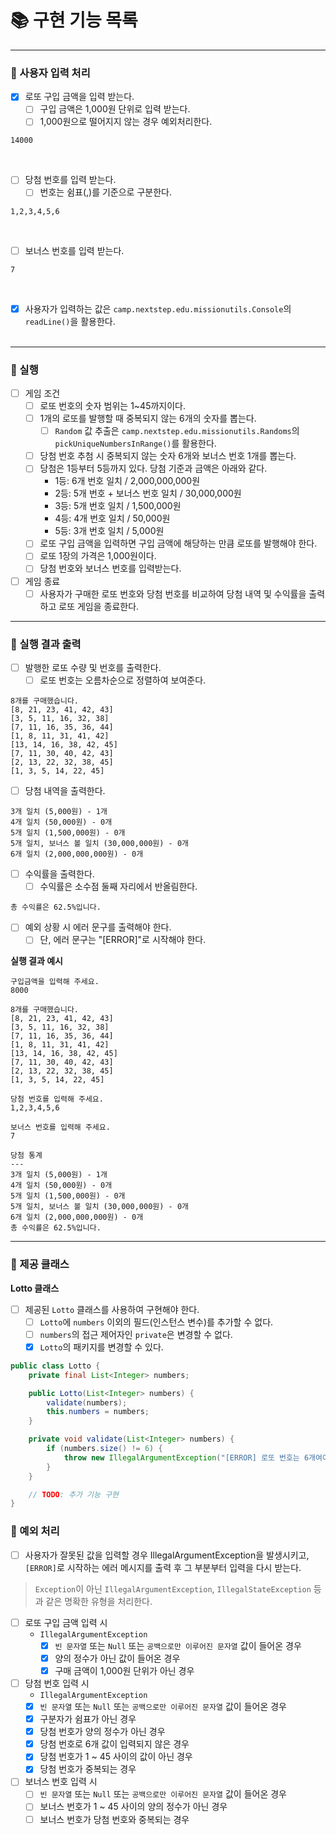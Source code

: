 # 📚 구현 기능 목록

---

### 📌 사용자 입력 처리

- [x] 로또 구입 금액을 입력 받는다.
    - [ ] 구입 금액은 1,000원 단위로 입력 받는다.
    - [ ] 1,000원으로 떨어지지 않는 경우 예외처리한다.

```text
14000
```

<br>

- [ ] 당첨 번호를 입력 받는다.
    - [ ] 번호는 쉼표(,)를 기준으로 구분한다.

```text
1,2,3,4,5,6
```

<br>

- [ ] 보너스 번호를 입력 받는다.

```text
7
```

<br>

- [x] 사용자가 입력하는 값은 `camp.nextstep.edu.missionutils.Console`의 `readLine()`을 활용한다.   
  <br>

---

### 📌 실행

- [ ] 게임 조건
    - [ ] 로또 번호의 숫자 범위는 1~45까지이다.
    - [ ] 1개의 로또를 발행할 때 중복되지 않는 6개의 숫자를 뽑는다.
        - [ ] `Random` 값 추출은 `camp.nextstep.edu.missionutils.Randoms`의 `pickUniqueNumbersInRange()`를 활용한다.
    - [ ] 당첨 번호 추첨 시 중복되지 않는 숫자 6개와 보너스 번호 1개를 뽑는다.
    - [ ] 당첨은 1등부터 5등까지 있다. 당첨 기준과 금액은 아래와 같다.
        - 1등: 6개 번호 일치 / 2,000,000,000원
        - 2등: 5개 번호 + 보너스 번호 일치 / 30,000,000원
        - 3등: 5개 번호 일치 / 1,500,000원
        - 4등: 4개 번호 일치 / 50,000원
        - 5등: 3개 번호 일치 / 5,000원
    - [ ] 로또 구입 금액을 입력하면 구입 금액에 해당하는 만큼 로또를 발행해야 한다.
    - [ ] 로또 1장의 가격은 1,000원이다.
    - [ ] 당첨 번호와 보너스 번호를 입력받는다.

- [ ] 게임 종료
    - [ ] 사용자가 구매한 로또 번호와 당첨 번호를 비교하여 당첨 내역 및 수익률을 출력하고 로또 게임을 종료한다.

---

### 📌 실행 결과 출력

- [ ] 발행한 로또 수량 및 번호를 출력한다.
    - [ ] 로또 번호는 오름차순으로 정렬하여 보여준다.

```text
8개를 구매했습니다.
[8, 21, 23, 41, 42, 43] 
[3, 5, 11, 16, 32, 38] 
[7, 11, 16, 35, 36, 44] 
[1, 8, 11, 31, 41, 42] 
[13, 14, 16, 38, 42, 45] 
[7, 11, 30, 40, 42, 43] 
[2, 13, 22, 32, 38, 45] 
[1, 3, 5, 14, 22, 45]
```

- [ ] 당첨 내역을 출력한다.

```text
3개 일치 (5,000원) - 1개
4개 일치 (50,000원) - 0개
5개 일치 (1,500,000원) - 0개
5개 일치, 보너스 볼 일치 (30,000,000원) - 0개
6개 일치 (2,000,000,000원) - 0개
```

- [ ] 수익률을 출력한다.
    - [ ] 수익률은 소수점 둘째 자리에서 반올림한다.

```text
총 수익률은 62.5%입니다.
```

- [ ] 예외 상황 시 에러 문구를 출력해야 한다.
    - [ ] 단, 에러 문구는 "[ERROR]"로 시작해야 한다.

**실행 결과 예시**

```text
구입금액을 입력해 주세요.
8000

8개를 구매했습니다.
[8, 21, 23, 41, 42, 43] 
[3, 5, 11, 16, 32, 38] 
[7, 11, 16, 35, 36, 44] 
[1, 8, 11, 31, 41, 42] 
[13, 14, 16, 38, 42, 45] 
[7, 11, 30, 40, 42, 43] 
[2, 13, 22, 32, 38, 45] 
[1, 3, 5, 14, 22, 45]

당첨 번호를 입력해 주세요.
1,2,3,4,5,6

보너스 번호를 입력해 주세요.
7

당첨 통계
---
3개 일치 (5,000원) - 1개
4개 일치 (50,000원) - 0개
5개 일치 (1,500,000원) - 0개
5개 일치, 보너스 볼 일치 (30,000,000원) - 0개
6개 일치 (2,000,000,000원) - 0개
총 수익률은 62.5%입니다.
```

---

### 📌 제공 클래스

**Lotto 클래스**

- [ ] 제공된 `Lotto` 클래스를 사용하여 구현해야 한다.
    - [ ] `Lotto`에 `numbers` 이외의 필드(인스턴스 변수)를 추가할 수 없다.
    - [ ] `numbers`의 접근 제어자인 `private`은 변경할 수 없다.
    - [x] `Lotto`의 패키지를 변경할 수 있다.

```java
public class Lotto {
    private final List<Integer> numbers;

    public Lotto(List<Integer> numbers) {
        validate(numbers);
        this.numbers = numbers;
    }

    private void validate(List<Integer> numbers) {
        if (numbers.size() != 6) {
            throw new IllegalArgumentException("[ERROR] 로또 번호는 6개여야 합니다.");
        }
    }

    // TODO: 추가 기능 구현
}
```

### 🚫 예외 처리

- [ ] 사용자가 잘못된 값을 입력할 경우 IllegalArgumentException을 발생시키고, `[ERROR]`로 시작하는 에러 메시지를 출력 후 그 부분부터 입력을 다시 받는다.

> `Exception`이 아닌 `IllegalArgumentException`, `IllegalStateException` 등과 같은 명확한 유형을 처리한다.

- [ ] 로또 구입 금액 입력 시
    - `IllegalArgumentException`
        - [x] `빈 문자열` 또는 `Null` 또는 `공백으로만 이루어진 문자열` 값이 들어온 경우
        - [x] 양의 정수가 아닌 값이 들어온 경우
        - [x] 구매 금액이 1,000원 단위가 아닌 경우
- [ ] 당첨 번호 입력 시
    - `IllegalArgumentException`
    - [x] `빈 문자열` 또는 `Null` 또는 `공백으로만 이루어진 문자열` 값이 들어온 경우
    - [x] 구분자가 쉼표가 아닌 경우
    - [x] 당첨 번호가 양의 정수가 아닌 경우
    - [x] 당첨 번호로 6개 값이 입력되지 않은 경우
    - [x] 당첨 번호가 1 ~ 45 사이의 값이 아닌 경우
    - [x] 당첨 번호가 중복되는 경우
- [ ] 보너스 번호 입력 시
    - [ ] `빈 문자열` 또는 `Null` 또는 `공백으로만 이루어진 문자열` 값이 들어온 경우
    - [ ] 보너스 번호가 1 ~ 45 사이의 양의 정수가 아닌 경우
    - [ ] 보너스 번호가 당첨 번호와 중복되는 경우